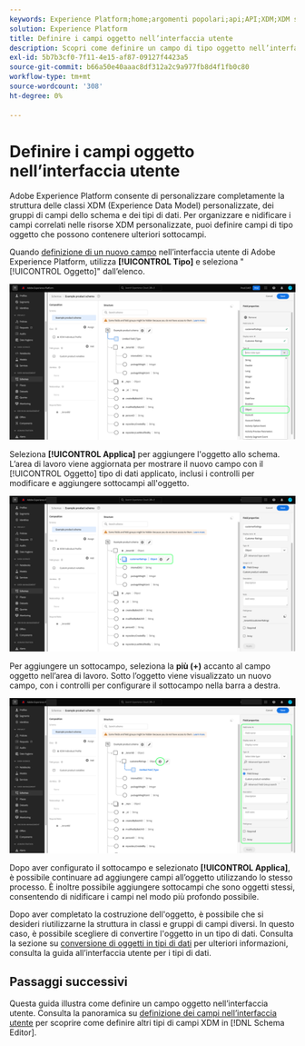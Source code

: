 ```yaml
---
keywords: Experience Platform;home;argomenti popolari;api;API;XDM;XDM system;experience data model;data model;ui;workspace;object;field;
solution: Experience Platform
title: Definire i campi oggetto nell’interfaccia utente
description: Scopri come definire un campo di tipo oggetto nell’interfaccia utente di Experienci Platform.
exl-id: 5b7b3cf0-7f11-4e15-af87-09127f4423a5
source-git-commit: b66a50e40aaac8df312a2c9a977fb8d4f1fb0c80
workflow-type: tm+mt
source-wordcount: '308'
ht-degree: 0%

---
```


# Definire i campi oggetto nell’interfaccia utente

Adobe Experience Platform consente di personalizzare completamente la struttura delle classi XDM (Experience Data Model) personalizzate, dei gruppi di campi dello schema e dei tipi di dati. Per organizzare e nidificare i campi correlati nelle risorse XDM personalizzate, puoi definire campi di tipo oggetto che possono contenere ulteriori sottocampi.

Quando [definizione di un nuovo campo](./overview.md#define) nell’interfaccia utente di Adobe Experience Platform, utilizza **[!UICONTROL Tipo]** e seleziona &quot;[!UICONTROL Oggetto]&quot; dall’elenco.

![](../../images/ui/fields/special/object.png)

Seleziona **[!UICONTROL Applica]** per aggiungere l&#39;oggetto allo schema. L’area di lavoro viene aggiornata per mostrare il nuovo campo con il [!UICONTROL Oggetto] tipo di dati applicato, inclusi i controlli per modificare e aggiungere sottocampi all&#39;oggetto.

![](../../images/ui/fields/special/object-applied.png)

Per aggiungere un sottocampo, seleziona la **più (+)** accanto al campo oggetto nell’area di lavoro. Sotto l’oggetto viene visualizzato un nuovo campo, con i controlli per configurare il sottocampo nella barra a destra.

![](../../images/ui/fields/special/object-add-field.png)

Dopo aver configurato il sottocampo e selezionato **[!UICONTROL Applica]**, è possibile continuare ad aggiungere campi all’oggetto utilizzando lo stesso processo. È inoltre possibile aggiungere sottocampi che sono oggetti stessi, consentendo di nidificare i campi nel modo più profondo possibile.

Dopo aver completato la costruzione dell&#39;oggetto, è possibile che si desideri riutilizzarne la struttura in classi e gruppi di campi diversi. In questo caso, è possibile scegliere di convertire l&#39;oggetto in un tipo di dati. Consulta la sezione su [conversione di oggetti in tipi di dati](../resources/data-types.md#convert) per ulteriori informazioni, consulta la guida all’interfaccia utente per i tipi di dati.

## Passaggi successivi

Questa guida illustra come definire un campo oggetto nell’interfaccia utente. Consulta la panoramica su [definizione dei campi nell’interfaccia utente](./overview.md#special) per scoprire come definire altri tipi di campi XDM in [!DNL Schema Editor].

